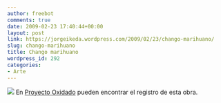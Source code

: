 ```yaml
---
author: freebot
comments: true
date: 2009-02-23 17:40:44+00:00
layout: post
link: https://jorgeikeda.wordpress.com/2009/02/23/chango-marihuano/
slug: chango-marihuano
title: Chango marihuano
wordpress_id: 292
categories:
- Arte
---
```


[![](http://www.jorgeikeda.com/wordpress/wp-content/uploads/2009/02/chango2-225x300.jpg)](http://www.jorgeikeda.com/wordpress/wp-content/uploads/2009/02/chango2.jpg)
En [Proyecto Oxidado](http://proyecto-oxido.wikispaces.com/chango-marihuano) pueden encontrar el registro de esta obra. 
